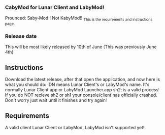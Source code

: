 ### CabyMod for Lunar Client and LabyMod!
Prounced: Saby-Mod ! Not KabyMod!!
<sub> This is the requirements and instructions page. </sub>
### Release date
This will be most likely released by 10th of June (This was previously June 4th)

## Instructions
Download the latest release, after that open the application, and now here is what you should do:
IDN means Lunar Client's or LabyMod's name. It's normally Lunar Client.app or LabyMod Launcher.app
sh2: is a valid process!
If you do NOT recieve sh2 or sh1 your console/client has officially crashed. Don't worry just wait until it finishes and try again!

## Requirements
A valid client 
Lunar Client or LabyMod,
LabyMod isn't supported yet!
